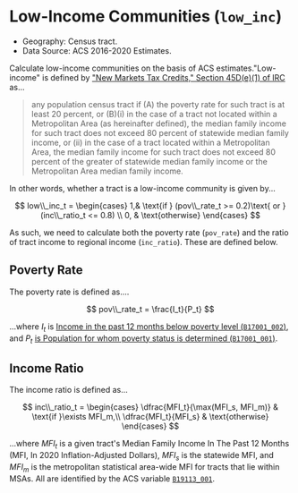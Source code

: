 # Low-Income Communities (`low_inc`)

+ Geography: Census tract.
+ Data Source: ACS 2016-2020 Estimates.

Calculate low-income communities on the basis of ACS estimates."Low-income" is defined by ["New Markets Tax Credits," Section 45D(e)(1) of IRC](https://www.federalregister.gov/d/01-31391/p-16) as...

> any population census tract if (A) the poverty rate for such tract is at least 20 percent, or (B)(i) in the case of a tract not located within a Metropolitan Area (as hereinafter defined), the median family income for such tract does not exceed 80 percent of statewide median family income, or (ii) in the case of a tract located within a Metropolitan Area, the median family income for such tract does not exceed 80 percent of the greater of statewide median family income or the Metropolitan Area median family income.

In other words, whether a tract is a low-income community is given by...

$$
low\\_inc_t = 
\begin{cases}
    1,& \text{if } (pov\\_rate_t >= 0.2)\text{ or }(inc\\_ratio_t <= 0.8) \\
    0,              & \text{otherwise}
\end{cases}
$$

As such, we need to calculate both the poverty rate (`pov_rate`) and the ratio of tract income to regional income (`inc_ratio`). These are defined below.

## Poverty Rate

The poverty rate is defined as....

$$
pov\\_rate_t = \frac{I_t}{P_t}
$$

...where $I_t$ is [Income in the past 12 months below poverty level (`B17001_002`)](https://www.socialexplorer.com/data/ACS2020_5yr/metadata/?ds=ACS20_5yr&var=B17001002), and $P_t$ [is Population for whom poverty status is determined (`B17001_001`)](https://www.socialexplorer.com/data/ACS2020_5yr/metadata/?ds=ACS20_5yr&var=B17001001).

## Income Ratio

The income ratio is defined as...

$$
inc\\_ratio_t = 
\begin{cases}
  \dfrac{MFI_t}{\max(MFI_s, MFI_m)} & \text{if }\exists MFI_m,\\
  \dfrac{MFI_t}{MFI_s} & \text{otherwise}
\end{cases}
$$

...where $MFI_t$ is a given tract's Median Family Income In The Past 12 Months (MFI, In 2020 Inflation-Adjusted Dollars), $MFI_s$ is the statewide MFI, and $MFI_m$ is the metropolitan statistical area-wide MFI for tracts that lie within MSAs. All are identified by the ACS variable [`B19113_001`](https://www.socialexplorer.com/data/ACS2020_5yr/metadata/?ds=ACS20_5yr&var=B19113001).
